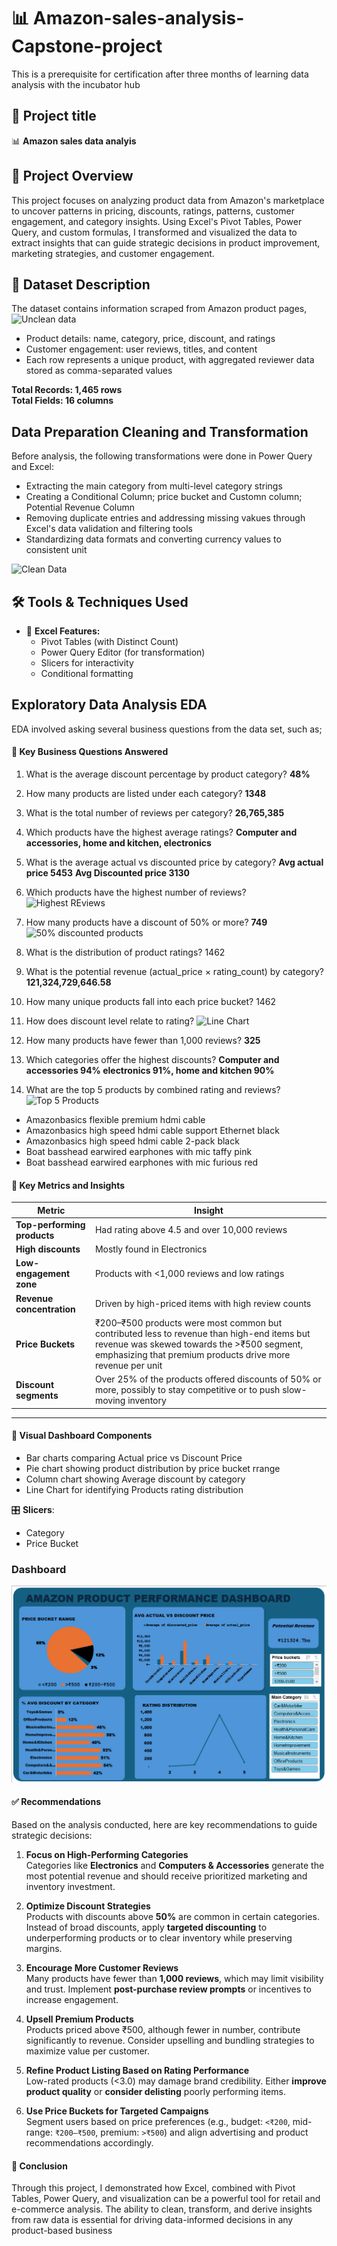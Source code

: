 # 📊 Amazon-sales-analysis-Capstone-project
This is a prerequisite for certification after three months of learning data analysis with the incubator hub

## 📌 Project title 
📊 **Amazon sales data analyis**

##  📂 Project Overview

This project focuses on analyzing product data from Amazon's marketplace to uncover patterns in pricing, discounts, ratings, patterns, customer engagement, and category insights. Using Excel's Pivot Tables, Power Query, and custom formulas, I transformed and visualized the data to extract insights that can guide strategic decisions in product improvement, marketing strategies, and customer engagement. 

## 📁 Dataset Description
The dataset contains information scraped from Amazon product pages, ![Unclean data](UncleanData.png)
- Product details: name, category, price, discount, and ratings 
 - Customer engagement: user reviews, titles, and content 
 - Each row represents a unique product, with aggregated reviewer data stored as comma-separated values

**Total Records: 	1,465 rows**       
**Total Fields: 16 columns** 

## Data Preparation Cleaning and Transformation
Before analysis, the following transformations were done in Power Query and Excel:
 - Extracting the main category from multi-level category strings
 - Creating a Conditional Column; price bucket and Customn column; Potential Revenue Column
 - Removing duplicate entries and addressing missing vakues through Excel's data validation and filtering tools
 - Standardizing data formats and converting currency values to consistent unit

![Clean Data](CLEANEDDATA.png)
   
## 🛠 Tools & Techniques Used
- 📌 **Excel Features:**
  - Pivot Tables (with Distinct Count)
  - Power Query Editor (for transformation)
  - Slicers for interactivity
  - Conditional formatting
  
## Exploratory Data Analysis EDA
EDA involved asking several business questions from the data set, such as;

#### 🧠 Key Business Questions Answered
1. What is the average discount percentage by product category? **48%**
2. How many products are listed under each category? **1348**
3. What is the total number of reviews per category? **26,765,385** 
4. Which products have the highest average ratings? **Computer and accessories, home and  kitchen, electronics**
5. What is the average actual vs discounted price by category?
 **Avg actual price 5453**
**Avg Discounted price 3130**
6. Which products have the highest number of reviews?
![Highest REviews](HIGHESTREVIEWS.png)

7. How many products have a discount of 50% or more? **749** ![50% discounted products](50%DISCOUNT.png)
8. What is the distribution of product ratings? 1462
9. What is the potential revenue (actual_price × rating_count) by category? **121,324,729,646.58**  
10. How many unique products fall into each price bucket? 1462
11. How does discount level relate to rating?
   ![Line Chart](LINEBAR.png)
12. How many products have fewer than 1,000 reviews? **325**
13. Which categories offer the highest discounts? **Computer and accessories 94% electronics 91%, home and kitchen 90%**
14. What are the top 5 products by combined rating and reviews?
![Top 5 Products](TOP5INERMSOFRATINGXREVIEW.png)

 - Amazonbasics flexible premium hdmi cable
 - Amazonbasics high speed hdmi cable support Ethernet black
 - Amazonbasics high speed hdmi cable 2-pack black
 - Boat basshead earwired earphones with mic taffy pink
 - Boat basshead earwired earphones with mic furious red

#### 📌 Key Metrics and Insights
| Metric | Insight |
|--------|---------|
| **Top-performing products** | Had rating above 4.5 and over 10,000 reviews |
| **High discounts** | Mostly found in Electronics |
| **Low-engagement zone** | Products with <1,000 reviews and low ratings |
| **Revenue concentration** | Driven by high-priced items with high review counts |
| **Price Buckets** | ₹200–₹500 products were most common but contributed less to revenue than high-end items but revenue was skewed towards the >₹500 segment, emphasizing that premium products drive more revenue per unit |
| **Discount segments** | Over 25% of the products offered discounts of 50% or more, possibly to stay competitive or to push slow-moving inventory | 

---
 #### 🔵 Visual Dashboard Components
  - Bar charts comparing Actual price vs Discount Price
  -  Pie chart showing product distribution by price bucket rrange
  -  Column chart showing Average discount by category
  -  Line Chart for identifying Products rating distribution
    


 🎛️ **Slicers**:
  - Category
  - Price Bucket

### Dashboard

![Excel Dashboard](DASHBOARD.png)

#### ✅ Recommendations

Based on the analysis conducted, here are key recommendations to guide strategic decisions:

1. **Focus on High-Performing Categories**  
   Categories like **Electronics** and **Computers & Accessories** generate the most potential revenue and should receive prioritized marketing and inventory investment.

2. **Optimize Discount Strategies**  
   Products with discounts above **50%** are common in certain categories. Instead of broad discounts, apply **targeted discounting** to underperforming products or to clear inventory while preserving margins.

3. **Encourage More Customer Reviews**  
   Many products have fewer than **1,000 reviews**, which may limit visibility and trust. Implement **post-purchase review prompts** or incentives to increase engagement.

4. **Upsell Premium Products**  
   Products priced above ₹500, although fewer in number, contribute significantly to revenue. Consider upselling and bundling strategies to maximize value per customer.

6. **Refine Product Listing Based on Rating Performance**  
   Low-rated products (<3.0) may damage brand credibility. Either **improve product quality** or **consider delisting** poorly performing items.

7. **Use Price Buckets for Targeted Campaigns**  
   Segment users based on price preferences (e.g., budget: `<₹200`, mid-range: `₹200–₹500`, premium: `>₹500`) and align advertising and product recommendations accordingly.

#### 📢 Conclusion
 Through this project, I demonstrated how Excel, combined with Pivot Tables, Power Query, and visualization can be a powerful tool for retail and e-commerce analysis. The ability to clean, transform, and derive insights from raw data is essential for driving data-informed decisions in any product-based business 
